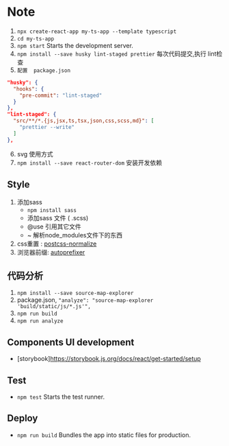 # Note
1. `npx create-react-app my-ts-app --template typescript`
2. `cd my-ts-app ` 
3. `npm start`          Starts the development server.
4. `npm install --save husky lint-staged prettier`  每次代码提交,执行 lint检查
5. `配置  package.json`
```json
"husky": {
  "hooks": {
    "pre-commit": "lint-staged"
  }
},
"lint-staged": {
  "src/**/*.{js,jsx,ts,tsx,json,css,scss,md}": [
    "prettier --write"
  ]
},
```
6. svg 使用方式
7. `npm install --save react-router-dom`  安装开发依赖

## Style
1. 添加sass
    - `npm install sass`
    - 添加sass 文件 ( .scss)
    - @use 引用其它文件
    - ~ 解析node_modules文件下的东西
2. css重置 : [postcss-normalize](https://github.com/csstools/postcss-normalize)
3. 浏览器前缀: [autoprefixer](https://github.com/postcss/autoprefixer)

## 代码分析
1. `npm install --save source-map-explorer`
2. package.json, `"analyze": "source-map-explorer 'build/static/js/*.js'",`
3. `npm run build`
4. `npm run analyze`

## Components UI development
- [storybook]https://storybook.js.org/docs/react/get-started/setup

## Test
- `npm test`           Starts the test runner.

## Deploy
- `npm run build`      Bundles the app into static files for production.
